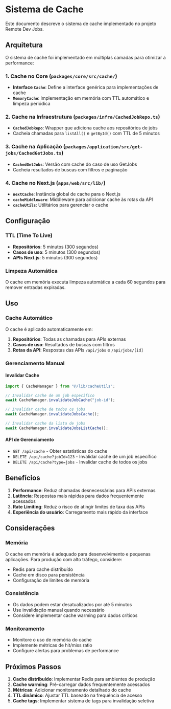 # Sistema de Cache

Este documento descreve o sistema de cache implementado no projeto Remote Dev Jobs.

## Arquitetura

O sistema de cache foi implementado em múltiplas camadas para otimizar a performance:

### 1. Cache no Core (`packages/core/src/cache/`)

- **Interface `Cache`**: Define a interface genérica para implementações de cache
- **`MemoryCache`**: Implementação em memória com TTL automático e limpeza periódica

### 2. Cache na Infraestrutura (`packages/infra/CachedJobRepo.ts`)

- **`CachedJobRepo`**: Wrapper que adiciona cache aos repositórios de jobs
- Cacheia chamadas para `listAll()` e `getById()` com TTL de 5 minutos

### 3. Cache na Aplicação (`packages/application/src/get-jobs/CachedGetJobs.ts`)

- **`CachedGetJobs`**: Versão com cache do caso de uso GetJobs
- Cacheia resultados de buscas com filtros e paginação

### 4. Cache no Next.js (`apps/web/src/lib/`)

- **`nextCache`**: Instância global de cache para o Next.js
- **`cacheMiddleware`**: Middleware para adicionar cache às rotas da API
- **`cacheUtils`**: Utilitários para gerenciar o cache

## Configuração

### TTL (Time To Live)

- **Repositórios**: 5 minutos (300 segundos)
- **Casos de uso**: 5 minutos (300 segundos)
- **APIs Next.js**: 5 minutos (300 segundos)

### Limpeza Automática

O cache em memória executa limpeza automática a cada 60 segundos para remover entradas expiradas.

## Uso

### Cache Automático

O cache é aplicado automaticamente em:

1. **Repositórios**: Todas as chamadas para APIs externas
2. **Casos de uso**: Resultados de buscas com filtros
3. **Rotas da API**: Respostas das APIs `/api/jobs` e `/api/jobs/[id]`

### Gerenciamento Manual

#### Invalidar Cache

```typescript
import { CacheManager } from "@/lib/cacheUtils";

// Invalidar cache de um job específico
await CacheManager.invalidateJobCache("job-id");

// Invalidar cache de todos os jobs
await CacheManager.invalidateJobsCache();

// Invalidar cache da lista de jobs
await CacheManager.invalidateJobsListCache();
```

#### API de Gerenciamento

- `GET /api/cache` - Obter estatísticas do cache
- `DELETE /api/cache?jobId=123` - Invalidar cache de um job específico
- `DELETE /api/cache?type=jobs` - Invalidar cache de todos os jobs

## Benefícios

1. **Performance**: Reduz chamadas desnecessárias para APIs externas
2. **Latência**: Respostas mais rápidas para dados frequentemente acessados
3. **Rate Limiting**: Reduz o risco de atingir limites de taxa das APIs
4. **Experiência do usuário**: Carregamento mais rápido da interface

## Considerações

### Memória

O cache em memória é adequado para desenvolvimento e pequenas aplicações. Para produção com alto tráfego, considere:

- Redis para cache distribuído
- Cache em disco para persistência
- Configuração de limites de memória

### Consistência

- Os dados podem estar desatualizados por até 5 minutos
- Use invalidação manual quando necessário
- Considere implementar cache warming para dados críticos

### Monitoramento

- Monitore o uso de memória do cache
- Implemente métricas de hit/miss ratio
- Configure alertas para problemas de performance

## Próximos Passos

1. **Cache distribuído**: Implementar Redis para ambientes de produção
2. **Cache warming**: Pré-carregar dados frequentemente acessados
3. **Métricas**: Adicionar monitoramento detalhado do cache
4. **TTL dinâmico**: Ajustar TTL baseado na frequência de acesso
5. **Cache tags**: Implementar sistema de tags para invalidação seletiva
